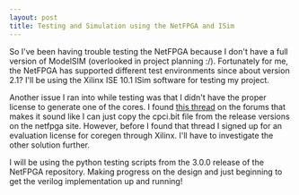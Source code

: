 ```yaml
---
layout: post
title: Testing and Simulation using the NetFPGA and ISim
---
```


So I've been having trouble testing the NetFPGA because I don't have a full version of 
ModelSIM (overlooked in project planning :/).  Fortunately for me, the NetFPGA has supported 
different test environments since about version 2.1?  I'll be using the Xilinx ISE 10.1 ISim
software for testing my project.

Another issue I ran into while testing was that I didn't have the proper license to generate one 
of the cores. I found [this thread](http://forums.netfpga.org/forums/archive/index.php/t-645.html) 
on the forums that makes it sound like I can just copy the cpci.bit file from the release
versions on the netfpga site.  However, before I found that thread I signed up for an evaluation
license for coregen through Xilinx.  I'll have to investigate the other solution further.

I will be using the python testing scripts from the 3.0.0 release of the NetFPGA repository.  Making
progress on the design and just beginning to get the verilog implementation up and running!
